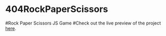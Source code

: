 # 404RockPaperScissors

#Rock Paper Scissors JS Game
#Check out the live preview of the project [here](https://404NotAFriend.github.io/404RockPaperScissors/).
